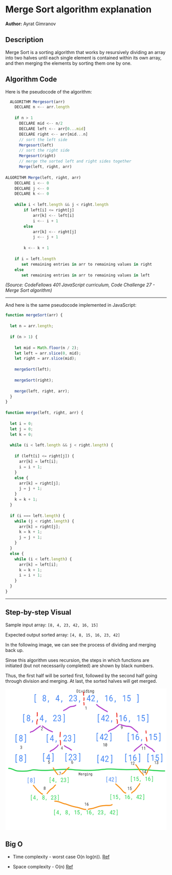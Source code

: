 # Merge Sort algorithm explanation

**Author:** Ayrat Gimranov

## Description

Merge Sort is a sorting algorithm that works by resursively dividing an array into two halves until each single element is contained within its own array, and then merging the elements by sorting them one by one.

## Algorithm Code

Here is the pseudocode of the algorithm:

```javascript
  ALGORITHM Mergesort(arr)
    DECLARE n <-- arr.length

    if n > 1
      DECLARE mid <-- n/2
      DECLARE left <-- arr[0...mid]
      DECLARE right <-- arr[mid...n]
      // sort the left side
      Mergesort(left)
      // sort the right side
      Mergesort(right)
      // merge the sorted left and right sides together
      Merge(left, right, arr)

ALGORITHM Merge(left, right, arr)
    DECLARE i <-- 0
    DECLARE j <-- 0
    DECLARE k <-- 0

    while i < left.length && j < right.length
        if left[i] <= right[j]
            arr[k] <-- left[i]
            i <-- i + 1
        else
            arr[k] <-- right[j]
            j <-- j + 1

        k <-- k + 1

    if i = left.length
       set remaining entries in arr to remaining values in right
    else
       set remaining entries in arr to remaining values in left

```

*(Source: CodeFellows 401 JavaScript curriculum, Code Challenge 27 - Merge Sort algorithm)*

---
And here is the same pseudocode implemented in JavaScript:

```javascript
function mergeSort(arr) {

  let n = arr.length;

  if (n > 1) {

    let mid = Math.floor(n / 2);
    let left = arr.slice(0, mid);
    let right = arr.slice(mid);
 
    mergeSort(left);

    mergeSort(right);

    merge(left, right, arr);
  }
}

function merge(left, right, arr) {

  let i = 0;
  let j = 0;
  let k = 0;

  while (i < left.length && j < right.length) {

    if (left[i] <= right[j]) {
      arr[k] = left[i];
      i = i + 1;
    }
    else {
      arr[k] = right[j];
      j = j + 1;
    }
    k = k + 1;
  }

  if (i === left.length) {
    while (j < right.length) {
      arr[k] = right[j];
      k = k + 1;
      j = j + 1;
    }
  }
  else {
    while (i < left.length) {
      arr[k] = left[i];
      k = k + 1;
      i = i + 1;
    }
  }
}
```
---

## Step-by-step Visual

Sample input array: ```[8, 4, 23, 42, 16, 15]```

Expected output sorted array: ```[4, 8, 15, 16, 23, 42]``` 

In the following image, we can see the process of dividing and merging back up.

Sinse this algorithm uses recursion, the steps in which functions are initiated (but not necessarily completed) are shown by black numbers.

Thus, the first half will be sorted first, followed by the second half going through division and merging. At last, the sorted halves will get merged.

![merge-sort](img/merge-sort.png)


## Big O

- Time complexity - worst case O(n log(n)). [Ref](https://big-o.io/algorithms/comparison/merge-sort/)


- Space complexity - O(n) [Ref](https://newbedev.com/merge-sort-time-and-space-complexity)

